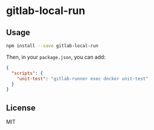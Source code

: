 gitlab-local-run
================

Usage
-----

```bash
npm install --save gitlab-local-run
```

Then, in your `package.json`, you can add:

```json
{
  "scripts": {
    "unit-test": "gitlab-runner exec docker unit-test"
  }
}
```

License
-------

MIT
